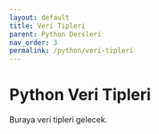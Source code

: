 ```yaml
---
layout: default
title: Veri Tipleri
parent: Python Dersleri
nav_order: 3
permalink: /python/veri-tipleri
---
```


# Python Veri Tipleri
Buraya veri tipleri gelecek.
